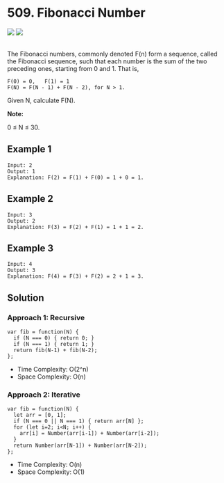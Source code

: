 
# 509. Fibonacci Number

<div style={{ display: "flex", flex-direction: "column" }}>
  <img src="https://img.shields.io/badge/Level-Easy-brightgreen" />
  <img src="https://img.shields.io/badge/Array-grey" />
</div>

<br /> The Fibonacci numbers, commonly denoted F(n) form a sequence, called the Fibonacci sequence, such that each number is the sum of the two preceding ones, 
starting from 0 and 1. That is,
```
F(0) = 0,   F(1) = 1
F(N) = F(N - 1) + F(N - 2), for N > 1.
```
Given N, calculate F(N).

<strong>Note:</strong>

0 ≤ N ≤ 30.

## Example 1
```
Input: 2
Output: 1
Explanation: F(2) = F(1) + F(0) = 1 + 0 = 1.
```

## Example 2
```
Input: 3
Output: 2
Explanation: F(3) = F(2) + F(1) = 1 + 1 = 2.
```

## Example 3
```
Input: 4
Output: 3
Explanation: F(4) = F(3) + F(2) = 2 + 1 = 3.
```

## Solution
### Approach 1: Recursive
```
var fib = function(N) {
  if (N === 0) { return 0; }
  if (N === 1) { return 1; }
  return fib(N-1) + fib(N-2);
};
```
- Time Complexity: O(2^n)
- Space Complexity: O(n)

### Approach 2: Iterative
```
var fib = function(N) {
  let arr = [0, 1];
  if (N === 0 || N === 1) { return arr[N] };
  for (let i=2; i<N; i++) {
    arr[i] = Number(arr[i-1]) + Number(arr[i-2]);
  }
  return Number(arr[N-1]) + Number(arr[N-2]);
};
```
- Time Complexity: O(n)
- Space Complexity: O(1)
